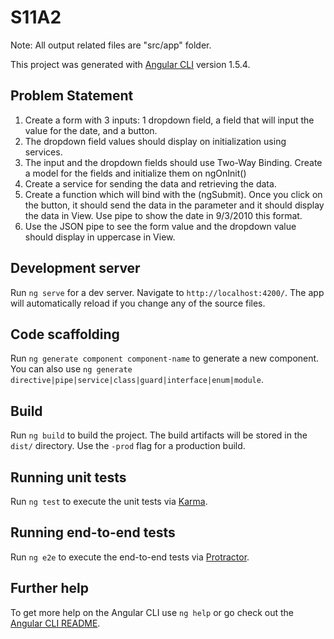 # S11A2

Note: All output related files are "src/app" folder.

This project was generated with [Angular CLI](https://github.com/angular/angular-cli) version 1.5.4.

## Problem Statement
1. Create a form with 3 inputs: 1 dropdown field, a field that will input the value for
the date, and a button.
2. The dropdown field values should display on initialization using services.
3. The input and the dropdown fields should use Two-Way Binding. Create a model
for the fields and initialize them on ngOnInit()
4. Create a service for sending the data and retrieving the data.
5. Create a function which will bind with the (ngSubmit). Once you click on the button,
it should send the data in the parameter and it should display the data in View. Use
pipe to show the date in 9/3/2010 this format.
6. Use the JSON pipe to see the form value and the dropdown value should display
in uppercase in View.

## Development server

Run `ng serve` for a dev server. Navigate to `http://localhost:4200/`. The app will automatically reload if you change any of the source files.

## Code scaffolding

Run `ng generate component component-name` to generate a new component. You can also use `ng generate directive|pipe|service|class|guard|interface|enum|module`.

## Build

Run `ng build` to build the project. The build artifacts will be stored in the `dist/` directory. Use the `-prod` flag for a production build.

## Running unit tests

Run `ng test` to execute the unit tests via [Karma](https://karma-runner.github.io).

## Running end-to-end tests

Run `ng e2e` to execute the end-to-end tests via [Protractor](http://www.protractortest.org/).

## Further help

To get more help on the Angular CLI use `ng help` or go check out the [Angular CLI README](https://github.com/angular/angular-cli/blob/master/README.md).
